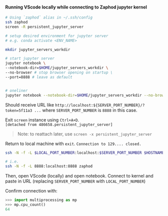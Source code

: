 #### Running VScode locally while connecting to Zaphod jupyter kernel 


```bash
# Using `zaphod` alias in ~/.ssh/config 
ssh zaphod
screen -R persistent_jupyter_server

# setup desired environment for jupyter server
# e.g. conda activate <ENV_NAME>

mkdir jupyter_servers_workdir

# start jupyter server
jupyter notebook \
--notebook-dir=$HOME/jupyter_servers_workdir \
--no-browser # stop browser opening on startup \
--port=8888 # leave as default


# oneliner
jupyter notebook --notebook-dir=$HOME/jupyter_servers_workdir --no-browser --port=8888
```
Should receive URL like `http://localhost:${SERVER_PORT_NUMBER}/?token=5f11a3 ...`
where `SERVER_PORT_NUMBER` is `8888` in this case. 

Exit `screen` instance using `Ctrl+A+D`.  
`[detached from 486658.persistent_jupyter_server]` 

> Note: to reattach later, use `screen -x persistent_jupyter_server`

Return to local machine with `exit`. 
`Connection to 129.... closed.`

```bash
ssh -N -f -L $LOCAL_PORT_NUMBER:localhost:$SERVER_PORT_NUMBER $HOSTNAME

# i.e.
ssh -N -f -L 8888:localhost:8888 zaphod
```

Then, open VScode (locally) and open notebook.  Connect to kernel and paste in URL 
(replacing `SERVER_PORT_NUMBER` with `LOCAL_PORT_NUMBER`)

Confirm connection with: 
```python
>>> import multiprocessing as mp 
>>> mp.cpu_count()
64
```
